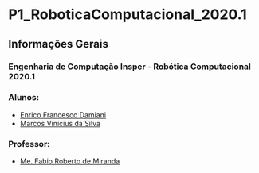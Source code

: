 # P1_RoboticaComputacional_2020.1

<h2>Informações Gerais</h2>

<h3>Engenharia de Computação Insper - Robótica Computacional 2020.1</h3>

<h3>Alunos:</h3>
<ul>
  <li><a href=https://www.linkedin.com/in/enrico-damiani-125527196/>Enrico Francesco Damiani</a></li>
  <li><a href=https://www.linkedin.com/in/marcosvinis28/>Marcos Vinícius da Silva</a></li>
</ul>

<h3>Professor:</h3> 
<ul>
  <li><a href=https://www.linkedin.com/in/fabiodemiranda/>Me. Fabio Roberto de Miranda</a></li>
</ul>
